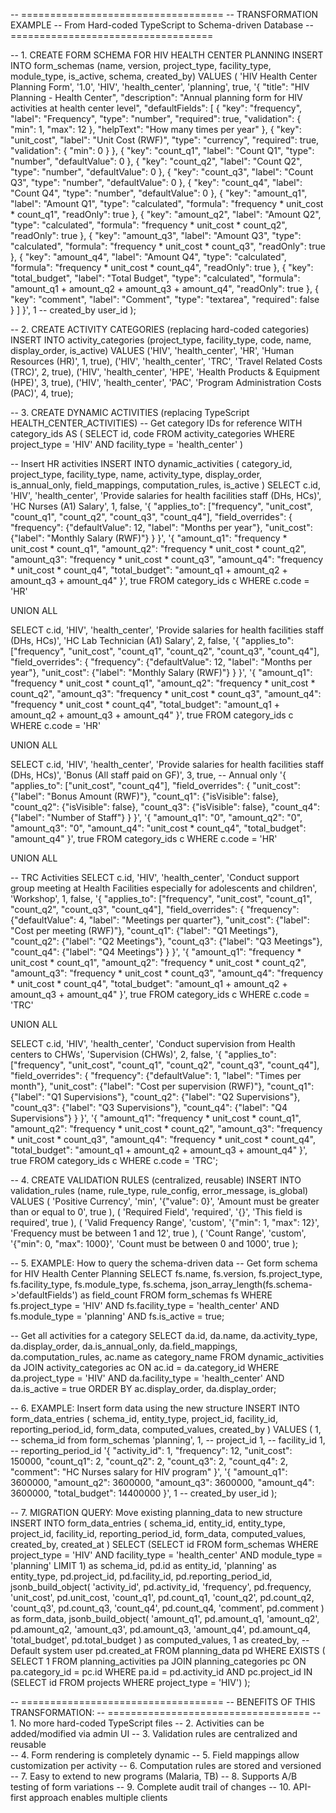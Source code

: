 -- ===================================
-- TRANSFORMATION EXAMPLE
-- From Hard-coded TypeScript to Schema-driven Database
-- ===================================

-- 1. CREATE FORM SCHEMA FOR HIV HEALTH CENTER PLANNING
INSERT INTO form_schemas (name, version, project_type, facility_type, module_type, is_active, schema, created_by) 
VALUES (
  'HIV Health Center Planning Form',
  '1.0',
  'HIV',
  'health_center',
  'planning',
  true,
  '{
    "title": "HIV Planning - Health Center",
    "description": "Annual planning form for HIV activities at health center level",
    "defaultFields": [
      {
        "key": "frequency",
        "label": "Frequency",
        "type": "number",
        "required": true,
        "validation": {
          "min": 1,
          "max": 12
        },
        "helpText": "How many times per year"
      },
      {
        "key": "unit_cost",
        "label": "Unit Cost (RWF)",
        "type": "currency",
        "required": true,
        "validation": {
          "min": 0
        }
      },
      {
        "key": "count_q1",
        "label": "Count Q1",
        "type": "number",
        "defaultValue": 0
      },
      {
        "key": "count_q2", 
        "label": "Count Q2",
        "type": "number",
        "defaultValue": 0
      },
      {
        "key": "count_q3",
        "label": "Count Q3", 
        "type": "number",
        "defaultValue": 0
      },
      {
        "key": "count_q4",
        "label": "Count Q4",
        "type": "number", 
        "defaultValue": 0
      },
      {
        "key": "amount_q1",
        "label": "Amount Q1",
        "type": "calculated",
        "formula": "frequency * unit_cost * count_q1",
        "readOnly": true
      },
      {
        "key": "amount_q2", 
        "label": "Amount Q2",
        "type": "calculated",
        "formula": "frequency * unit_cost * count_q2",
        "readOnly": true
      },
      {
        "key": "amount_q3",
        "label": "Amount Q3",
        "type": "calculated", 
        "formula": "frequency * unit_cost * count_q3",
        "readOnly": true
      },
      {
        "key": "amount_q4",
        "label": "Amount Q4",
        "type": "calculated",
        "formula": "frequency * unit_cost * count_q4", 
        "readOnly": true
      },
      {
        "key": "total_budget",
        "label": "Total Budget",
        "type": "calculated",
        "formula": "amount_q1 + amount_q2 + amount_q3 + amount_q4",
        "readOnly": true
      },
      {
        "key": "comment",
        "label": "Comment",
        "type": "textarea",
        "required": false
      }
    ]
  }',
  1 -- created_by user_id
);

-- 2. CREATE ACTIVITY CATEGORIES (replacing hard-coded categories)
INSERT INTO activity_categories (project_type, facility_type, code, name, display_order, is_active) 
VALUES 
  ('HIV', 'health_center', 'HR', 'Human Resources (HR)', 1, true),
  ('HIV', 'health_center', 'TRC', 'Travel Related Costs (TRC)', 2, true),
  ('HIV', 'health_center', 'HPE', 'Health Products & Equipment (HPE)', 3, true),
  ('HIV', 'health_center', 'PAC', 'Program Administration Costs (PAC)', 4, true);

-- 3. CREATE DYNAMIC ACTIVITIES (replacing TypeScript HEALTH_CENTER_ACTIVITIES)
-- Get category IDs for reference
WITH category_ids AS (
  SELECT 
    id,
    code
  FROM activity_categories 
  WHERE project_type = 'HIV' 
    AND facility_type = 'health_center'
)

-- Insert HR activities
INSERT INTO dynamic_activities (
  category_id, 
  project_type, 
  facility_type, 
  name, 
  activity_type, 
  display_order, 
  is_annual_only,
  field_mappings,
  computation_rules,
  is_active
)
SELECT 
  c.id,
  'HIV',
  'health_center',
  'Provide salaries for health facilities staff (DHs, HCs)',
  'HC Nurses (A1) Salary',
  1,
  false,
  '{
    "applies_to": ["frequency", "unit_cost", "count_q1", "count_q2", "count_q3", "count_q4"],
    "field_overrides": {
      "frequency": {"defaultValue": 12, "label": "Months per year"},
      "unit_cost": {"label": "Monthly Salary (RWF)"}
    }
  }',
  '{
    "amount_q1": "frequency * unit_cost * count_q1",
    "amount_q2": "frequency * unit_cost * count_q2", 
    "amount_q3": "frequency * unit_cost * count_q3",
    "amount_q4": "frequency * unit_cost * count_q4",
    "total_budget": "amount_q1 + amount_q2 + amount_q3 + amount_q4"
  }',
  true
FROM category_ids c WHERE c.code = 'HR'

UNION ALL

SELECT 
  c.id,
  'HIV',
  'health_center', 
  'Provide salaries for health facilities staff (DHs, HCs)',
  'HC Lab Technician (A1) Salary',
  2,
  false,
  '{
    "applies_to": ["frequency", "unit_cost", "count_q1", "count_q2", "count_q3", "count_q4"],
    "field_overrides": {
      "frequency": {"defaultValue": 12, "label": "Months per year"},
      "unit_cost": {"label": "Monthly Salary (RWF)"}
    }
  }',
  '{
    "amount_q1": "frequency * unit_cost * count_q1",
    "amount_q2": "frequency * unit_cost * count_q2",
    "amount_q3": "frequency * unit_cost * count_q3", 
    "amount_q4": "frequency * unit_cost * count_q4",
    "total_budget": "amount_q1 + amount_q2 + amount_q3 + amount_q4"
  }',
  true
FROM category_ids c WHERE c.code = 'HR'

UNION ALL

SELECT 
  c.id,
  'HIV',
  'health_center',
  'Provide salaries for health facilities staff (DHs, HCs)',
  'Bonus (All staff paid on GF)',
  3,
  true, -- Annual only
  '{
    "applies_to": ["unit_cost", "count_q4"],
    "field_overrides": {
      "unit_cost": {"label": "Bonus Amount (RWF)"},
      "count_q1": {"isVisible": false},
      "count_q2": {"isVisible": false}, 
      "count_q3": {"isVisible": false},
      "count_q4": {"label": "Number of Staff"}
    }
  }',
  '{
    "amount_q1": "0",
    "amount_q2": "0",
    "amount_q3": "0", 
    "amount_q4": "unit_cost * count_q4",
    "total_budget": "amount_q4"
  }',
  true
FROM category_ids c WHERE c.code = 'HR'

UNION ALL

-- TRC Activities
SELECT 
  c.id,
  'HIV',
  'health_center',
  'Conduct support group meeting at Health Facilities especially for adolescents and children',
  'Workshop',
  1,
  false,
  '{
    "applies_to": ["frequency", "unit_cost", "count_q1", "count_q2", "count_q3", "count_q4"],
    "field_overrides": {
      "frequency": {"defaultValue": 4, "label": "Meetings per quarter"},
      "unit_cost": {"label": "Cost per meeting (RWF)"},
      "count_q1": {"label": "Q1 Meetings"},
      "count_q2": {"label": "Q2 Meetings"},
      "count_q3": {"label": "Q3 Meetings"},
      "count_q4": {"label": "Q4 Meetings"}
    }
  }',
  '{
    "amount_q1": "frequency * unit_cost * count_q1",
    "amount_q2": "frequency * unit_cost * count_q2",
    "amount_q3": "frequency * unit_cost * count_q3",
    "amount_q4": "frequency * unit_cost * count_q4", 
    "total_budget": "amount_q1 + amount_q2 + amount_q3 + amount_q4"
  }',
  true
FROM category_ids c WHERE c.code = 'TRC'

UNION ALL

SELECT 
  c.id,
  'HIV',
  'health_center',
  'Conduct supervision from Health centers to CHWs',
  'Supervision (CHWs)',
  2,
  false,
  '{
    "applies_to": ["frequency", "unit_cost", "count_q1", "count_q2", "count_q3", "count_q4"],
    "field_overrides": {
      "frequency": {"defaultValue": 1, "label": "Times per month"},
      "unit_cost": {"label": "Cost per supervision (RWF)"},
      "count_q1": {"label": "Q1 Supervisions"},
      "count_q2": {"label": "Q2 Supervisions"},
      "count_q3": {"label": "Q3 Supervisions"}, 
      "count_q4": {"label": "Q4 Supervisions"}
    }
  }',
  '{
    "amount_q1": "frequency * unit_cost * count_q1", 
    "amount_q2": "frequency * unit_cost * count_q2",
    "amount_q3": "frequency * unit_cost * count_q3",
    "amount_q4": "frequency * unit_cost * count_q4",
    "total_budget": "amount_q1 + amount_q2 + amount_q3 + amount_q4"
  }',
  true
FROM category_ids c WHERE c.code = 'TRC';

-- 4. CREATE VALIDATION RULES (centralized, reusable)
INSERT INTO validation_rules (name, rule_type, rule_config, error_message, is_global) 
VALUES 
  (
    'Positive Currency',
    'min', 
    '{"value": 0}',
    'Amount must be greater than or equal to 0',
    true
  ),
  (
    'Required Field',
    'required',
    '{}', 
    'This field is required',
    true
  ),
  (
    'Valid Frequency Range',
    'custom',
    '{"min": 1, "max": 12}',
    'Frequency must be between 1 and 12',
    true
  ),
  (
    'Count Range', 
    'custom',
    '{"min": 0, "max": 1000}',
    'Count must be between 0 and 1000',
    true
  );

-- 5. EXAMPLE: How to query the schema-driven data
-- Get form schema for HIV Health Center Planning
SELECT 
  fs.name,
  fs.version,
  fs.project_type,
  fs.facility_type,
  fs.module_type,
  fs.schema,
  json_array_length(fs.schema->'defaultFields') as field_count
FROM form_schemas fs 
WHERE fs.project_type = 'HIV'
  AND fs.facility_type = 'health_center'
  AND fs.module_type = 'planning'
  AND fs.is_active = true;

-- Get all activities for a category
SELECT 
  da.id,
  da.name,
  da.activity_type,
  da.display_order,
  da.is_annual_only,
  da.field_mappings,
  da.computation_rules,
  ac.name as category_name
FROM dynamic_activities da
JOIN activity_categories ac ON ac.id = da.category_id
WHERE da.project_type = 'HIV'
  AND da.facility_type = 'health_center'
  AND da.is_active = true
ORDER BY ac.display_order, da.display_order;

-- 6. EXAMPLE: Insert form data using the new structure
INSERT INTO form_data_entries (
  schema_id,
  entity_type,
  project_id,
  facility_id, 
  reporting_period_id,
  form_data,
  computed_values,
  created_by
) VALUES (
  1, -- schema_id from form_schemas
  'planning',
  1, -- project_id
  1, -- facility_id 
  1, -- reporting_period_id
  '{
    "activity_id": 1,
    "frequency": 12,
    "unit_cost": 150000,
    "count_q1": 2,
    "count_q2": 2,
    "count_q3": 2, 
    "count_q4": 2,
    "comment": "HC Nurses salary for HIV program"
  }',
  '{
    "amount_q1": 3600000,
    "amount_q2": 3600000,
    "amount_q3": 3600000,
    "amount_q4": 3600000,
    "total_budget": 14400000
  }',
  1 -- created_by user_id
);

-- 7. MIGRATION QUERY: Move existing planning_data to new structure
INSERT INTO form_data_entries (
  schema_id,
  entity_id,
  entity_type,
  project_id,
  facility_id,
  reporting_period_id,
  form_data,
  computed_values,
  created_by,
  created_at
)
SELECT 
  (SELECT id FROM form_schemas WHERE project_type = 'HIV' AND facility_type = 'health_center' AND module_type = 'planning' LIMIT 1) as schema_id,
  pd.id as entity_id,
  'planning' as entity_type,
  pd.project_id,
  pd.facility_id, 
  pd.reporting_period_id,
  jsonb_build_object(
    'activity_id', pd.activity_id,
    'frequency', pd.frequency,
    'unit_cost', pd.unit_cost,
    'count_q1', pd.count_q1,
    'count_q2', pd.count_q2,
    'count_q3', pd.count_q3,
    'count_q4', pd.count_q4,
    'comment', pd.comment
  ) as form_data,
  jsonb_build_object(
    'amount_q1', pd.amount_q1,
    'amount_q2', pd.amount_q2,
    'amount_q3', pd.amount_q3,
    'amount_q4', pd.amount_q4,
    'total_budget', pd.total_budget
  ) as computed_values,
  1 as created_by, -- Default system user
  pd.created_at
FROM planning_data pd
WHERE EXISTS (
  SELECT 1 FROM planning_activities pa 
  JOIN planning_categories pc ON pa.category_id = pc.id
  WHERE pa.id = pd.activity_id 
    AND pc.project_id IN (SELECT id FROM projects WHERE project_type = 'HIV')
);

-- ===================================
-- BENEFITS OF THIS TRANSFORMATION:
-- ===================================
-- 1. No more hard-coded TypeScript files
-- 2. Activities can be added/modified via admin UI
-- 3. Validation rules are centralized and reusable  
-- 4. Form rendering is completely dynamic
-- 5. Field mappings allow customization per activity
-- 6. Computation rules are stored and versioned
-- 7. Easy to extend to new programs (Malaria, TB)
-- 8. Supports A/B testing of form variations
-- 9. Complete audit trail of changes
-- 10. API-first approach enables multiple clients
